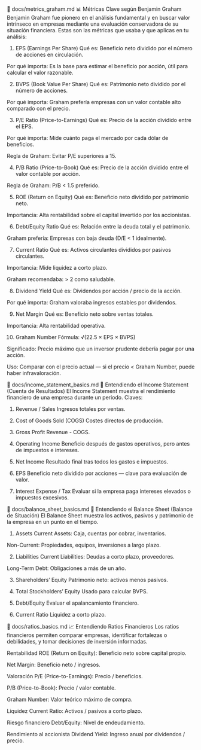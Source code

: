 📘 docs/metrics_graham.md
📊 Métricas Clave según Benjamin Graham
Benjamin Graham fue pionero en el análisis fundamental y en buscar valor intrínseco en empresas mediante una evaluación conservadora de su situación financiera. Estas son las métricas que usaba y que aplicas en tu análisis:

1. EPS (Earnings Per Share)
Qué es: Beneficio neto dividido por el número de acciones en circulación.

Por qué importa: Es la base para estimar el beneficio por acción, útil para calcular el valor razonable.

2. BVPS (Book Value Per Share)
Qué es: Patrimonio neto dividido por el número de acciones.

Por qué importa: Graham prefería empresas con un valor contable alto comparado con el precio.

3. P/E Ratio (Price-to-Earnings)
Qué es: Precio de la acción dividido entre el EPS.

Por qué importa: Mide cuánto paga el mercado por cada dólar de beneficios.

Regla de Graham: Evitar P/E superiores a 15.

4. P/B Ratio (Price-to-Book)
Qué es: Precio de la acción dividido entre el valor contable por acción.

Regla de Graham: P/B < 1.5 preferido.

5. ROE (Return on Equity)
Qué es: Beneficio neto dividido por patrimonio neto.

Importancia: Alta rentabilidad sobre el capital invertido por los accionistas.

6. Debt/Equity Ratio
Qué es: Relación entre la deuda total y el patrimonio.

Graham prefería: Empresas con baja deuda (D/E < 1 idealmente).

7. Current Ratio
Qué es: Activos circulantes divididos por pasivos circulantes.

Importancia: Mide liquidez a corto plazo.

Graham recomendaba: > 2 como saludable.

8. Dividend Yield
Qué es: Dividendos por acción / precio de la acción.

Por qué importa: Graham valoraba ingresos estables por dividendos.

9. Net Margin
Qué es: Beneficio neto sobre ventas totales.

Importancia: Alta rentabilidad operativa.

10. Graham Number
Fórmula: √(22.5 × EPS × BVPS)

Significado: Precio máximo que un inversor prudente debería pagar por una acción.

Uso: Comparar con el precio actual — si el precio < Graham Number, puede haber infravaloración.

📘 docs/income_statement_basics.md
📄 Entendiendo el Income Statement (Cuenta de Resultados)
El Income Statement muestra el rendimiento financiero de una empresa durante un periodo. Claves:

1. Revenue / Sales
Ingresos totales por ventas.

2. Cost of Goods Sold (COGS)
Costes directos de producción.

3. Gross Profit
Revenue - COGS.

4. Operating Income
Beneficio después de gastos operativos, pero antes de impuestos e intereses.

5. Net Income
Resultado final tras todos los gastos e impuestos.

6. EPS
Beneficio neto dividido por acciones — clave para evaluación de valor.

7. Interest Expense / Tax
Evaluar si la empresa paga intereses elevados o impuestos excesivos.

📘 docs/balance_sheet_basics.md
🧾 Entendiendo el Balance Sheet (Balance de Situación)
El Balance Sheet muestra los activos, pasivos y patrimonio de la empresa en un punto en el tiempo.

1. Assets
Current Assets: Caja, cuentas por cobrar, inventarios.

Non-Current: Propiedades, equipos, inversiones a largo plazo.

2. Liabilities
Current Liabilities: Deudas a corto plazo, proveedores.

Long-Term Debt: Obligaciones a más de un año.

3. Shareholders’ Equity
Patrimonio neto: activos menos pasivos.

4. Total Stockholders’ Equity
Usado para calcular BVPS.

5. Debt/Equity
Evaluar el apalancamiento financiero.

6. Current Ratio
Liquidez a corto plazo.

📘 docs/ratios_basics.md
📈 Entendiendo Ratios Financieros
Los ratios financieros permiten comparar empresas, identificar fortalezas o debilidades, y tomar decisiones de inversión informadas.

Rentabilidad
ROE (Return on Equity): Beneficio neto sobre capital propio.

Net Margin: Beneficio neto / ingresos.

Valoración
P/E (Price-to-Earnings): Precio / beneficios.

P/B (Price-to-Book): Precio / valor contable.

Graham Number: Valor teórico máximo de compra.

Liquidez
Current Ratio: Activos / pasivos a corto plazo.

Riesgo financiero
Debt/Equity: Nivel de endeudamiento.

Rendimiento al accionista
Dividend Yield: Ingreso anual por dividendos / precio.

